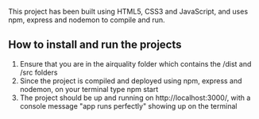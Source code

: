 This project has been built using HTML5, CSS3 and JavaScript, and uses npm, express and nodemon to compile and run.
## How to install and run the projects

1. Ensure that you are in the airquality folder which contains the /dist and /src folders
2. Since the project is compiled and deployed using npm, express and nodemon, on your terminal type npm start
3. The project should be up and running on http://localhost:3000/, with a console message "app runs perfectly" showing up on the terminal
